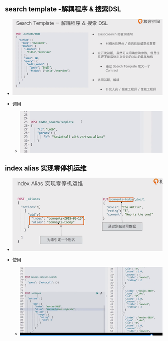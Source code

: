 ## search template -解耦程序 & 搜索DSL

- ![image-20221031091451671](img/image-20221031091451671.png)

- 调用
  - ![image-20221031091610995](img/image-20221031091610995.png)

## index alias 实现零停机运维

- ![image-20221031091642497](img/image-20221031091642497.png)

- 使用
  - ![image-20221031091752043](img/image-20221031091752043.png)